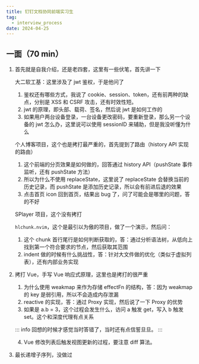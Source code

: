 ```yaml
---
title: 钉钉文档协同前端实习生
tag:
  - interview_process
date: 2024-04-25
---
```


## 一面（70 min）

1. 首先就是自我介绍，还是老四套，这里有一些伏笔，首先讲一下

   大二软工基：这里涉及了 jwt 鉴权，于是他问了

   1. 鉴权还有哪些方式，我说了 cookie、session、token，还有前两种的缺点，分别是 XSS 和 CSRF 攻击，还有时效性短。
   1. jwt 的原理，即头部、载荷、签名，然后说 jwt 是如何工作的
   1. 如果用户两台设备登录，一台设备更改密码，要重新登录，那么另一个设备的 jwt 怎么办，这里说可以使用 sessionID 来辅助，但是我没听懂为什么

   个人博客项目，这个也是拷打最严重的，首先提到了路由（history API 实现的路由）
   
   1. 这个前端的分页效果是如何做的，回答通过 history API（pushState 事件监听，还有 pushState 方法）
   2. 所以为什么不使用 replaceState，这里说了 replaceState 会替换当前的历史记录，而 pushState 是添加历史记录，所以会有前进后退的效果
   3. 点击首页 icon 回到首页，结果出 bug 了，问了可能会是哪里的问题，答的不好

   SPlayer 项目，这个没有拷打

   `hlchunk.nvim`，这个是最引以为傲的项目，做了一个演示，然后问：

   1. 这个 chunk 首行尾行是如何判断获取的，答：通过分析语法树，从低向上找到第一个符合要求的节点，然后获取其范围
   2. indent 做的时候有什么挑战性，答：针对大文件做的优化（类似于虚拟列表），还有内部业务实现

2. 拷打 Vue，手写 Vue 响应式原理，这里也是拷打的很严重

    1. 为什么使用 weakmap 来作为存储 effectFn 的结构，答：因为 weakmap 的 key 是弱引用，所以不会造成内存泄漏
    2. reactive 的实现，答：通过 Proxy 实现，然后说了一下 Proxy 的优势
    3. 如果是 a.b = 3，这个过程会发生什么，访问 a 触发 get，写入 b 触发 set。这个和深度代理有点关系

    ::: info
    回想的时候才感觉当时答错了，当时还有点信誓旦旦。
    :::

    4. Vue 修改列表后触发视图更新的过程，要注意 diff 算法。

3. 最长递增子序列，没做过
